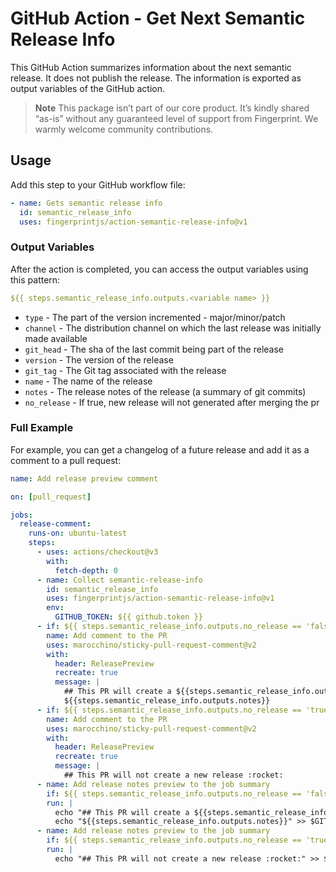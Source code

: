 # GitHub Action - Get Next Semantic Release Info
This GitHub Action summarizes information about the next semantic release. It does not publish the release. The information is exported as output variables of the GitHub action.

> **Note**
> This package isn’t part of our core product. It’s kindly shared “as-is” without any guaranteed level of support from Fingerprint. We warmly welcome community contributions.

## Usage

Add this step to your GitHub workflow file: 
```yaml
- name: Gets semantic release info
  id: semantic_release_info
  uses: fingerprintjs/action-semantic-release-info@v1
```

### Output Variables

After the action is completed, you can access the output variables using this pattern:
```yaml
${{ steps.semantic_release_info.outputs.<variable name> }}
```

- `type` - The part of the version incremented - major/minor/patch
- `channel` - The distribution channel on which the last release was initially made available
- `git_head` - The sha of the last commit being part of the release
- `version` - The version of the release
- `git_tag` - The Git tag associated with the release
- `name` - The name of the release
- `notes` - The release notes of the release (a summary of git commits)
- `no_release` - If true, new release will not generated after merging the pr

### Full Example
For example, you can get a changelog of a future release and add it as a comment to a pull request: 

```yaml
name: Add release preview comment

on: [pull_request]

jobs:
  release-comment:
    runs-on: ubuntu-latest
    steps:
      - uses: actions/checkout@v3
        with:
          fetch-depth: 0
      - name: Collect semantic-release-info
        id: semantic_release_info
        uses: fingerprintjs/action-semantic-release-info@v1
        env:
          GITHUB_TOKEN: ${{ github.token }}
      - if: ${{ steps.semantic_release_info.outputs.no_release == 'false' }}
        name: Add comment to the PR
        uses: marocchino/sticky-pull-request-comment@v2
        with:
          header: ReleasePreview
          recreate: true
          message: |
            ## This PR will create a ${{steps.semantic_release_info.outputs.type}} release :rocket:
            ${{steps.semantic_release_info.outputs.notes}}
      - if: ${{ steps.semantic_release_info.outputs.no_release == 'true' }}
        name: Add comment to the PR
        uses: marocchino/sticky-pull-request-comment@v2
        with:
          header: ReleasePreview
          recreate: true
          message: |
            ## This PR will not create a new release :rocket:
      - name: Add release notes preview to the job summary
        if: ${{ steps.semantic_release_info.outputs.no_release == 'false' }}
        run: |
          echo "## This PR will create a ${{steps.semantic_release_info.outputs.type}} release :rocket:" >> $GITHUB_STEP_SUMMARY
          echo "${{steps.semantic_release_info.outputs.notes}}" >> $GITHUB_STEP_SUMMARY
      - name: Add release notes preview to the job summary
        if: ${{ steps.semantic_release_info.outputs.no_release == 'true' }}
        run: |
          echo "## This PR will not create a new release :rocket:" >> $GITHUB_STEP_SUMMARY
```

